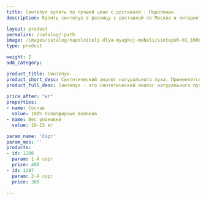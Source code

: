 ```yaml
---
title: Синтепух купить по лучшей цене с доставкой - Поролоныч
description: Купить синтепух в розницу с доставкой по Москве в интернет-магазине Поролоныча.

layout: product
permalink: /catalog/:path
image: /images/catalog/napolniteli-dlya-myagkoj-mebeli/sintepuh-01_1600w.jpg
type: product

weight: 2
add_category: 

product_title: Синтепух
product_short_desc: Синтетический аналог натурального пуха. Применяется в качестве наполнителя для подушек, одеял, мягкой мебели и детских товаров.
product_full_desc: Синтепух - это синтетический аналог натурального пуха. Мягкий, эластичный, гипоаллергенный материал, максимально близкий по свойствам к натуральному пуху водоплавающих птиц. Применяется в качестве наполнителя для подушек, одеял, мягкой мебели и детских игрушек, а также в качестве утеплителя при производстве верхней одежды. Синтепух продаётся ТОЛЬКО целыми упаковками по 10-15 кг.
        
price_after: "кг"
properties:
- name: Состав
  value: 100% полиэфирные волокна
- name: Вес упаковки
  value: 10-15 кг

param_name: 'Сорт'
param_mes: ''
products:
- id: 1206
  param: 1-й сорт
  price: 480
- id: 1207
  param: 2-й сорт
  price: 380

---
```

